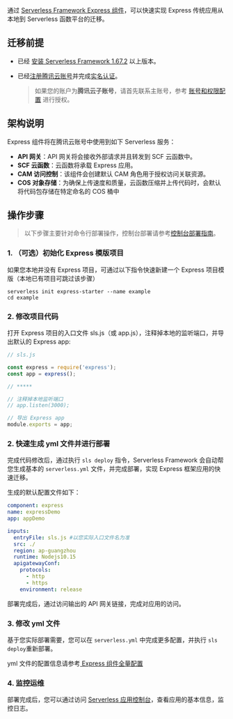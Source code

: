 通过 [Serverless Framework Express 组件](https://github.com/serverless-components/tencent-express)，可以快速实现 Express 传统应用从本地到 Serverless 函数平台的迁移。

## 迁移前提

- 已经 [安装 Serverless Framework 1.67.2](https://github.com/AprilJC/Serverless-Framework-Docs/blob/main/docs/%E5%BF%AB%E9%80%9F%E5%85%A5%E9%97%A8/%E4%B8%8B%E8%BD%BD%E5%AE%89%E8%A3%85.md) 以上版本。
- 已经[注册腾讯云账号](https://cloud.tencent.com/document/product/378/17985)并完成[实名认证](https://cloud.tencent.com/document/product/378/10495)。

  > 如果您的账户为**腾讯云子账号**，请首先联系主账号，参考 [账号和权限配置](https://github.com/AprilJC/Serverless-Framework-Docs/blob/main/docs/%E5%BF%AB%E9%80%9F%E5%85%A5%E9%97%A8/%E6%9D%83%E9%99%90%E9%85%8D%E7%BD%AE%E8%AF%B4%E6%98%8E.md#%E5%AD%90%E8%B4%A6%E5%8F%B7%E6%9D%83%E9%99%90%E9%85%8D%E7%BD%AE) 进行授权。

## 架构说明

Express 组件将在腾讯云账号中使用到如下 Serverless 服务：

- **API 网关**：API 网关将会接收外部请求并且转发到 SCF 云函数中。
- **SCF 云函数**：云函数将承载 Express 应用。
- **CAM 访问控制**：该组件会创建默认 CAM 角色用于授权访问关联资源。
- **COS 对象存储**：为确保上传速度和质量，云函数压缩并上传代码时，会默认将代码包存储在特定命名的 COS 桶中
  
## 操作步骤

> 以下步骤主要针对命令行部署操作，控制台部署请参考[控制台部署指南](https://github.com/AprilJC/Serverless-Framework-Docs/blob/main/docs/%E6%A1%86%E6%9E%B6%E8%BF%81%E7%A7%BB/%E6%8E%A7%E5%88%B6%E5%8F%B0%E9%83%A8%E7%BD%B2%E6%8C%87%E5%8D%97.md)。
### 1. （可选）初始化 Express 模版项目
如果您本地并没有 Express 项目，可通过以下指令快速新建一个 Express 项目模版（本地已有项目可跳过该步骤）
```
serverless init express-starter --name example
cd example
```

### 2. 修改项目代码
打开 Express 项目的入口文件 sls.js（或 app.js），注释掉本地的监听端口，并导出默认的 Express app:

```javascript
// sls.js

const express = require('express');
const app = express();

// *****

// 注释掉本地监听端口
// app.listen(3000);

// 导出 Express app
module.exports = app;
```

### 2. 快速生成 yml 文件并进行部署
完成代码修改后，通过执行 `sls deploy` 指令，Serverless Framework 会自动帮您生成基本的 `serverless.yml` 文件，并完成部署，实现 Express 框架应用的快速迁移。

生成的默认配置文件如下：
```yml
component: express
name: expressDemo
app: appDemo

inputs:
  entryFile: sls.js #以您实际入口文件名为准
  src: ./
  region: ap-guangzhou
  runtime: Nodejs10.15
  apigatewayConf:
    protocols:
      - http
      - https
    environment: release
```

部署完成后，通过访问输出的 API 网关链接，完成对应用的访问。

### 3. 修改 yml 文件

基于您实际部署需要，您可以在 `serverless.yml` 中完成更多配置，并执行 `sls deploy`重新部署。

yml 文件的配置信息请参考[ Express 组件全量配置](https://github.com/serverless-components/tencent-express/blob/master/docs/configure.md)

### 4. 监控运维
部署完成后，您可以通过访问 [Serverless 应用控制台](https://console.cloud.tencent.com/ssr)，查看应用的基本信息，监控日志。

